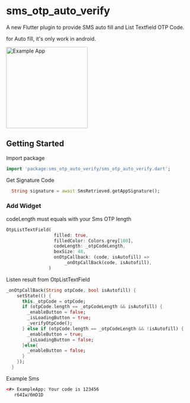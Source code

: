 # sms_otp_auto_verify

A new Flutter plugin to provide SMS auto fill and List Textfield OTP Code.

for Auto fill, it's only work in android.


<img width="220px" alt="Example App " src="https://raw.githubusercontent.com/oohyugi/sms_otp_auto_verify/master/screenshots/img.jpg"/>

## Getting Started
Import package
```dart
import 'package:sms_otp_auto_verify/sms_otp_auto_verify.dart';
```
Get Signature Code
```dart
  String signature = await SmsRetrieved.getAppSignature();
```
### Add Widget
codeLength must equals with your Sms OTP length

```dart
OtpListTextField(
                  filled: true,
                  filledColor: Colors.grey[100],
                  codeLength: _otpCodeLength,
                  boxSize: 48,
                  onOtpCallback: (code, isAutofill) =>
                      _onOtpCallBack(code, isAutofill),
                )
```

Listen result from OtpListTextField
```dart
_onOtpCallBack(String otpCode, bool isAutofill) {
    setState(() {
      this._otpCode = otpCode;
      if (otpCode.length == _otpCodeLength && isAutofill) {
        _enableButton = false;
        _isLoadingButton = true;
        _verifyOtpCode();
      } else if (otpCode.length == _otpCodeLength && !isAutofill) {
        _enableButton = true;
        _isLoadingButton = false;
      }else{
        _enableButton = false;
      }
    });
  }
```

Example Sms
```html
<#> ExampleApp: Your code is 123456
   r64Iw/6mD1D
```


